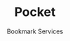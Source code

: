 ---
slug: pocket
title: Pocket
subtitle: Bookmark Services
aliases:
    - /ethical-alternatives-to-pocket/
---
